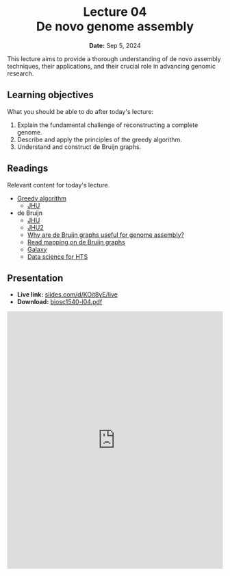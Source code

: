 <h1 align="center">
<b>Lecture 04</b><br>
De novo genome assembly
</h1>
<p align="center">
<b>Date:</b> Sep 5, 2024
</p>

This lecture aims to provide a thorough understanding of de novo assembly techniques, their applications, and their crucial role in advancing genomic research.

## Learning objectives

What you should be able to do after today's lecture:

1.  Explain the fundamental challenge of reconstructing a complete genome.
2.  Describe and apply the principles of the greedy algorithm.
3.  Understand and construct de Bruijn graphs.

## Readings

Relevant content for today's lecture.

-   [Greedy algorithm](https://omics.crumblearn.org/genomics/assembly/de-novo/greedy/)
    -   [JHU](https://www.cs.jhu.edu/~langmea/resources/lecture_notes/16_assembly_scs_v2.pdf)
-   de Bruijn
    -   [JHU](https://www.cs.jhu.edu/~langmea/resources/lecture_notes/17_assembly_dbg_v2.pdf)
    -   [JHU2](https://www.cs.jhu.edu/~langmea/resources/lecture_notes/19_assembly_dbg2_v2.pdf)
    -   [Why are de Bruijn graphs useful for genome assembly?](https://www.ncbi.nlm.nih.gov/pmc/articles/PMC5531759/)
    -   [Read mapping on de Bruijn graphs](https://bmcbioinformatics.biomedcentral.com/articles/10.1186/s12859-016-1103-9)
    -   [Galaxy](https://training.galaxyproject.org/training-material/topics/assembly/tutorials/debruijn-graph-assembly/slides-plain.html)
    -   [Data science for HTS](https://data-science-sequencing.github.io/Win2018/lectures/lecture7/)

## Presentation

-   **Live link:** [slides.com/d/KOit8yE/live](https://slides.com/d/KOit8yE/live)
-   **Download:** [biosc1540-l04.pdf](/lectures/04/biosc1540-l04.pdf)

<iframe src="https://slides.com/aalexmmaldonado/biosc1540-l04/embed?byline=hidden&share=hidden" width="100%" height="600" title="BIOSC 1540: Lecture 04" scrolling="no" frameborder="0" webkitallowfullscreen mozallowfullscreen allowfullscreen></iframe>

<!--

- Students were not really engaged with hands-on practice. I guess this is fine since they can practice it later.
- I ended early, so if I take out the activities, I certainly have time to add in a galaxy activity or the OLC.
- I had a good question about why we take k-mers, then make k-1 mers for nodes. Why not just straightly make k-1 mer nodes.
- I'm not sure it was useful to include the error correction.

 -->
